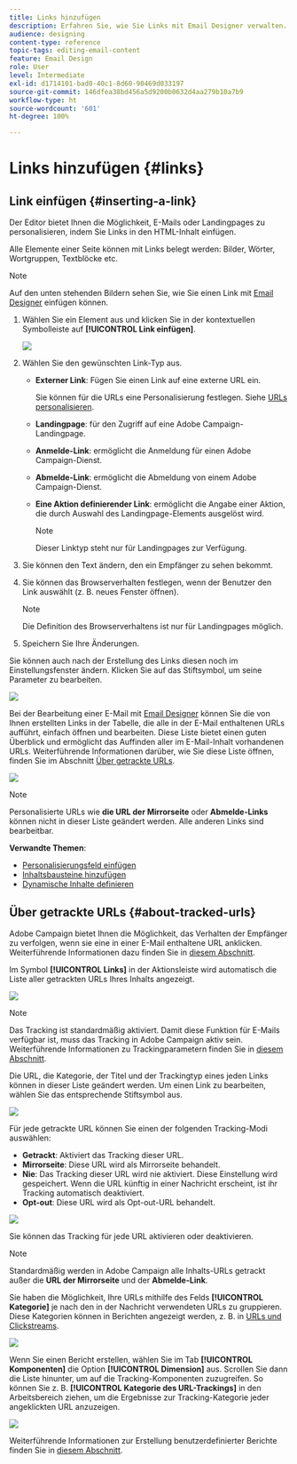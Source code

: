 ```yaml
---
title: Links hinzufügen
description: Erfahren Sie, wie Sie Links mit Email Designer verwalten.
audience: designing
content-type: reference
topic-tags: editing-email-content
feature: Email Design
role: User
level: Intermediate
exl-id: d1714101-bad0-40c1-8d60-90469d033197
source-git-commit: 146dfea38bd456a5d9200b0632d4aa279b10a7b9
workflow-type: ht
source-wordcount: '601'
ht-degree: 100%

---
```


# Links hinzufügen {#links}

## Link einfügen {#inserting-a-link}

Der Editor bietet Ihnen die Möglichkeit, E-Mails oder Landingpages zu personalisieren, indem Sie Links in den HTML-Inhalt einfügen.

Alle Elemente einer Seite können mit Links belegt werden: Bilder, Wörter, Wortgruppen, Textblöcke etc.

>[!NOTE]
>
>Auf den unten stehenden Bildern sehen Sie, wie Sie einen Link mit [Email Designer](../../designing/using/designing-content-in-adobe-campaign.md) einfügen können.

1. Wählen Sie ein Element aus und klicken Sie in der kontextuellen Symbolleiste auf **[!UICONTROL Link einfügen]**.

   ![](assets/des_insert_link.png)

1. Wählen Sie den gewünschten Link-Typ aus.

   * **Externer Link**: Fügen Sie einen Link auf eine externe URL ein.

     Sie können für die URLs eine Personalisierung festlegen. Siehe [URLs personalisieren](personalization.md#personalizing-urls).

   * **Landingpage**: für den Zugriff auf eine Adobe Campaign-Landingpage.
   * **Anmelde-Link**: ermöglicht die Anmeldung für einen Adobe Campaign-Dienst.
   * **Abmelde-Link**: ermöglicht die Abmeldung von einem Adobe Campaign-Dienst.
   * **Eine Aktion definierender Link**: ermöglicht die Angabe einer Aktion, die durch Auswahl des Landingpage-Elements ausgelöst wird.

     >[!NOTE]
     >
     >Dieser Linktyp steht nur für Landingpages zur Verfügung.

1. Sie können den Text ändern, den ein Empfänger zu sehen bekommt.
1. Sie können das Browserverhalten festlegen, wenn der Benutzer den Link auswählt (z. B. neues Fenster öffnen).

   >[!NOTE]
   >
   >Die Definition des Browserverhaltens ist nur für Landingpages möglich.

1. Speichern Sie Ihre Änderungen.

Sie können auch nach der Erstellung des Links diesen noch im Einstellungsfenster ändern. Klicken Sie auf das Stiftsymbol, um seine Parameter zu bearbeiten.

![](assets/des_link_edit.png)

Bei der Bearbeitung einer E-Mail mit [Email Designer](../../designing/using/designing-content-in-adobe-campaign.md) können Sie die von Ihnen erstellten Links in der Tabelle, die alle in der E-Mail enthaltenen URLs aufführt, einfach öffnen und bearbeiten. Diese Liste bietet einen guten Überblick und ermöglicht das Auffinden aller im E-Mail-Inhalt vorhandenen URLs. Weiterführende Informationen darüber, wie Sie diese Liste öffnen, finden Sie im Abschnitt [Über getrackte URLs](#about-tracked-urls).

![](assets/des_link_list.png)

>[!NOTE]
>
>Personalisierte URLs wie **die URL der Mirrorseite** oder **Abmelde-Links** können nicht in dieser Liste geändert werden. Alle anderen Links sind bearbeitbar.

**Verwandte Themen**:

* [Personalisierungsfeld einfügen](../../designing/using/personalization.md#inserting-a-personalization-field)
* [Inhaltsbausteine hinzufügen](../../designing/using/personalization.md#adding-a-content-block)
* [Dynamische Inhalte definieren](../../designing/using/personalization.md#defining-dynamic-content-in-an-email)

## Über getrackte URLs {#about-tracked-urls}

Adobe Campaign bietet Ihnen die Möglichkeit, das Verhalten der Empfänger zu verfolgen, wenn sie eine in einer E-Mail enthaltene URL anklicken. Weiterführende Informationen dazu finden Sie in [diesem Abschnitt](../../sending/using/tracking-messages.md#about-tracking).

Im Symbol **[!UICONTROL Links]** in der Aktionsleiste wird automatisch die Liste aller getrackten URLs Ihres Inhalts angezeigt.

![](assets/des_links.png)

>[!NOTE]
>
>Das Tracking ist standardmäßig aktiviert. Damit diese Funktion für E-Mails verfügbar ist, muss das Tracking in Adobe Campaign aktiv sein. Weiterführende Informationen zu Trackingparametern finden Sie in [diesem Abschnitt](../../administration/using/configuring-email-channel.md#tracking-parameters).

Die URL, die Kategorie, der Titel und der Trackingtyp eines jeden Links können in dieser Liste geändert werden. Um einen Link zu bearbeiten, wählen Sie das entsprechende Stiftsymbol aus.

![](assets/des_links_tracking.png)

Für jede getrackte URL können Sie einen der folgenden Tracking-Modi auswählen:

* **Getrackt**: Aktiviert das Tracking dieser URL.
* **Mirrorseite**: Diese URL wird als Mirrorseite behandelt.
* **Nie**: Das Tracking dieser URL wird nie aktiviert. Diese Einstellung wird gespeichert. Wenn die URL künftig in einer Nachricht erscheint, ist ihr Tracking automatisch deaktiviert.
* **Opt-out**: Diese URL wird als Opt-out-URL behandelt.

![](assets/des_link_tracking_type.png)

Sie können das Tracking für jede URL aktivieren oder deaktivieren.

>[!NOTE]
>
>Standardmäßig werden in Adobe Campaign alle Inhalts-URLs getrackt außer die **URL der Mirrorseite** und der **Abmelde-Link**.

Sie haben die Möglichkeit, Ihre URLs mithilfe des Felds **[!UICONTROL Kategorie]** je nach den in der Nachricht verwendeten URLs zu gruppieren. Diese Kategorien können in Berichten angezeigt werden, z. B. in [URLs und Clickstreams](../../reporting/using/urls-and-click-streams.md).

![](assets/des_link_tracking_category.png)

Wenn Sie einen Bericht erstellen, wählen Sie im Tab **[!UICONTROL Komponenten]** die Option **[!UICONTROL Dimension]** aus. Scrollen Sie dann die Liste hinunter, um auf die Tracking-Komponenten zuzugreifen. So können Sie z. B. **[!UICONTROL Kategorie des URL-Trackings]** in den Arbeitsbereich ziehen, um die Ergebnisse zur Tracking-Kategorie jeder angeklickten URL anzuzeigen.

![](assets/des_link_tracking_report.png)

Weiterführende Informationen zur Erstellung benutzerdefinierter Berichte finden Sie in [diesem Abschnitt](../../reporting/using/about-dynamic-reports.md).
